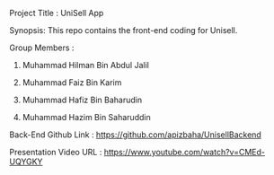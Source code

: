 Project Title : UniSell App

Synopsis: This repo contains the front-end coding for Unisell.

Group Members :

1. Muhammad Hilman Bin Abdul Jalil

2. Muhammad Faiz Bin Karim

3. Muhammad Hafiz Bin Baharudin

4. Muhammad Hazim Bin Saharuddin


Back-End Github Link : https://github.com/apizbaha/UnisellBackend

Presentation Video URL : https://www.youtube.com/watch?v=CMEd-UQYGKY
